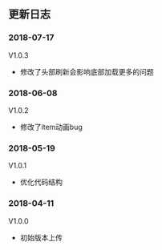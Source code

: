## 更新日志
### 2018-07-17
V1.0.3
- 修改了头部刷新会影响底部加载更多的问题

### 2018-06-08
V1.0.2
- 修改了item动画bug

### 2018-05-19
V1.0.1
- 优化代码结构

### 2018-04-11
V1.0.0
- 初始版本上传

